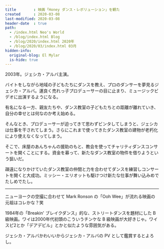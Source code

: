 ```yaml
---
title        : 映画「Honey ダンス・レボリューション」を観た
created      : 2020-03-08
last-modified: 2020-03-08
header-date  : true
path:
  - /index.html Neo's World
  - /blog/index.html Blog
  - /blog/2020/index.html 2020年
  - /blog/2020/03/index.html 03月
hidden-info:
  original-blog: El Mylar
  is-hide: true
---
```


2003年。ジェシカ・アルバ主演。

バイトをしながら地域の子どもたちにダンスを教え、プロのダンサーを夢見るジェシカ・アルバ。運良く売れっ子プロデューサーの目に止まり、ミュージックビデオに出演するようになる。

有名になる一方、親友たちや、ダンス教室の子どもたちとの距離が離れていき、自分の幸せとは何なのか考え始める。

そんなとき、プロデューサーが迫ってきて思わずビンタしてしまうと、ジェシカは仕事を干されてしまう。さらにこれまで使ってきたダンス教室の建物が老朽化により使えなくなってしまう。

そこで、床屋のあんちゃんの援助のもと、教会を使ってチャリティダンスコンサートを開くことにする。資金を募って、新たなダンス教室の物件を借りようという狙いだ。

疎遠になりかけていたダンス教室の仲間と力を合わせてダンスを練習しコンサートを開くと大成功。ミッシー・エリオットも駆けつけ新たな仕事が舞い込みめでたしめでたし。

---

ニューヨークの空撮に合わせて Mark Ronson の「Ooh Wee」が流れる映画の元祖はコレかな？笑

1984年の「Breakin' ブレイクダンス」的な、ストリートダンスを題材にした B 級映画。ワイは2000年代初頭のこういうチンケな B 級映画が大好きじゃ。ワイスピ2とか「デアデビル」とかと似たような雰囲気がある。

ジェシカ・アルバかわいいからジェシカ・アルバの PV として鑑賞するとよろし。
